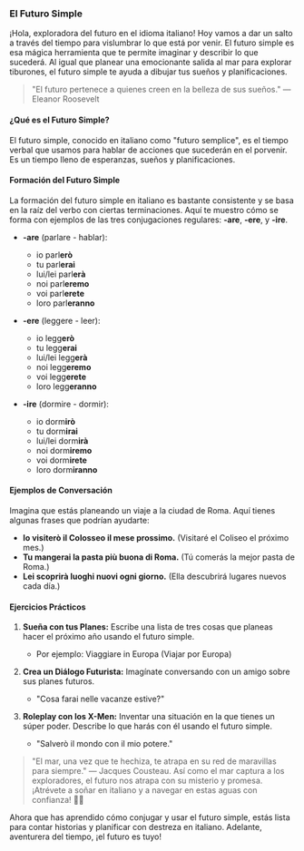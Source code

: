 ### El Futuro Simple

¡Hola, exploradora del futuro en el idioma italiano! Hoy vamos a dar un salto a través del tiempo para vislumbrar lo que está por venir. El futuro simple es esa mágica herramienta que te permite imaginar y describir lo que sucederá. Al igual que planear una emocionante salida al mar para explorar tiburones, el futuro simple te ayuda a dibujar tus sueños y planificaciones.

> "El futuro pertenece a quienes creen en la belleza de sus sueños." — Eleanor Roosevelt

#### ¿Qué es el Futuro Simple?

El futuro simple, conocido en italiano como "futuro semplice", es el tiempo verbal que usamos para hablar de acciones que sucederán en el porvenir. Es un tiempo lleno de esperanzas, sueños y planificaciones.

#### Formación del Futuro Simple

La formación del futuro simple en italiano es bastante consistente y se basa en la raíz del verbo con ciertas terminaciones. Aquí te muestro cómo se forma con ejemplos de las tres conjugaciones regulares: **-are**, **-ere**, y **-ire**.

- **-are** (parlare - hablar):
  - io parl**erò**
  - tu parl**erai**
  - lui/lei parl**erà**
  - noi parl**eremo**
  - voi parl**erete**
  - loro parl**eranno**

- **-ere** (leggere - leer):
  - io legg**erò**
  - tu legg**erai**
  - lui/lei legg**erà**
  - noi legg**eremo**
  - voi legg**erete**
  - loro legg**eranno**

- **-ire** (dormire - dormir):
  - io dorm**irò**
  - tu dorm**irai**
  - lui/lei dorm**irà**
  - noi dorm**iremo**
  - voi dorm**irete**
  - loro dorm**iranno**

#### Ejemplos de Conversación

Imagina que estás planeando un viaje a la ciudad de Roma. Aquí tienes algunas frases que podrían ayudarte:

- **Io visiterò il Colosseo il mese prossimo.** (Visitaré el Coliseo el próximo mes.)
- **Tu mangerai la pasta più buona di Roma.** (Tú comerás la mejor pasta de Roma.)
- **Lei scoprirà luoghi nuovi ogni giorno.** (Ella descubrirá lugares nuevos cada día.)

#### Ejercicios Prácticos

1. **Sueña con tus Planes:** Escribe una lista de tres cosas que planeas hacer el próximo año usando el futuro simple.
   - Por ejemplo: Viaggiare in Europa (Viajar por Europa)

2. **Crea un Diálogo Futurista:** Imagínate conversando con un amigo sobre sus planes futuros. 
   - "Cosa farai nelle vacanze estive?"

3. **Roleplay con los X-Men:** Inventar una situación en la que tienes un súper poder. Describe lo que harás con él usando el futuro simple.
   - "Salverò il mondo con il mio potere."

> "El mar, una vez que te hechiza, te atrapa en su red de maravillas para siempre." — Jacques Cousteau. Así como el mar captura a los exploradores, el futuro nos atrapa con su misterio y promesa. ¡Atrévete a soñar en italiano y a navegar en estas aguas con confianza! 🚀🌊

Ahora que has aprendido cómo conjugar y usar el futuro simple, estás lista para contar historias y planificar con destreza en italiano. Adelante, aventurera del tiempo, ¡el futuro es tuyo!